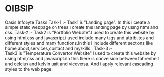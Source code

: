 # OIBSIP
Oasis Infobyte Tasks
Task-1 :-
    Task1 is "Landing page". In this i create a simple static webpage on trees.i create this landing page by using html and css.
Task-2 :-
    Task2 is "Portfolio Website".I used to create this website by using html,css and javascript.i used include many tags and attributes 
    and different styles and  many functions.In this i include different sections like home,about,services,contact and myskills .
Task-3 :-    
    Task3 is "Temperature Convertor Website".I used to create this website by using html,css and javascript.iIn this there is conversion between fahrenheit and celcius and kelvin unit and viceversa. And i apply relevant cascading styles to the web page. 
